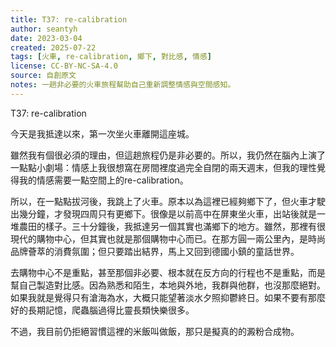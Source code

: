 ```yaml
---
title: T37: re-calibration
author: seantyh
date: 2023-03-04
created: 2025-07-22
tags: [火車, re-calibration, 鄉下, 對比感, 情感]
license: CC-BY-NC-SA-4.0
source: 自創原文
notes: 一趟非必要的火車旅程幫助自己重新調整情感與空間感知。
---
```

T37: re-calibration

今天是我抵達以來，第一次坐火車離開這座城。

雖然我有個很必須的理由，但這趟旅程仍是非必要的。所以，我仍然在腦內上演了一點點小劇場：情感上我很想窩在房間裡度過完全自閉的兩天週末，但我的理性覺得我的情感需要一點空間上的re-calibration。

所以，在一點點拔河後，我跳上了火車。原本以為這裡已經夠鄉下了，但火車才駛出幾分鐘，才發現四周只有更鄉下。很像是以前高中在屏東坐火車，出站後就是一堆農田的樣子。三十分鐘後，我抵達另一個其實也滿鄉下的地方。雖然，那裡有很現代的購物中心，但其實也就是那個購物中心而已。在那方圓一兩公里內，是時尚品牌薈萃的消費氛圍；但只要踏出結界，馬上又回到德國小鎮的童話世界。

去購物中心不是重點，甚至那個非必要、根本就在反方向的行程也不是重點，而是幫自己製造對比感。因為熟悉和陌生，本地與外地，我群與他群，也沒那麼絕對。如果我就是覺得只有滄海為水，大概只能望著淡水夕照抑鬱終日。如果不要有那麼好的長期記憶，爬蟲腦過得比靈長類快樂很多。

不過，我目前仍拒絕習慣這裡的米飯叫做飯，那只是擬真的的澱粉合成物。